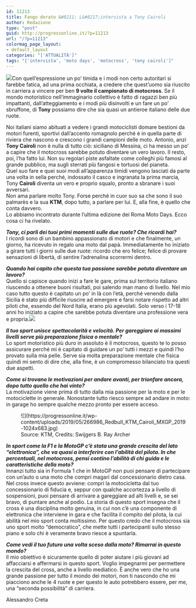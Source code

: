 ```yaml
---
id: 11213
title: Fango dorato &#8211; L&#8217;intervista a Tony Cairoli
author: Redazione
type: "post"
guid: http://progressonline.it/?p=11213
url: "/?p=11213"
colormag_page_layout:
- default_layout
categories: "['ATTUALITÀ']"
tags: "['intervista', 'moto days', 'motocross', 'tony cairoli']"
---
```


![](https://progressonline.it/wp-content/uploads/2019/05/IMG-5120-e1557156189101-768x1024.jpg)Con quell’espressione un po’ timida e i modi non certo autoritari si farebbe fatica, ad una prima occhiata, a credere che quest’uomo sia riuscito in carriera a vincere per ben **9 volte il campionato di motocross**. Se il mondo motoristico nell’immaginario collettivo è fatto di ragazzi ben più impattanti, dall’atteggiamento e i modi più disinvolti e un fare un po’ sbruffone, di **Tony** possiamo dire che sia quasi un antieroe italiano delle due ruote.

Noi italiani siamo abituati a vedere i grandi motociclisti domare bestioni da motori furenti, sportivi dall’accento romagnolo perché è in quella parte di riviera che nascono e crescono i grandi campioni delle moto. Antonio, anzi **Tony Cairoli** non è nulla di tutto ciò: siciliano di Messina, ci ha messo un po’ a capire che il motocross sarebbe potuto diventare un vero lavoro. Il resto, poi, l’ha fatto lui. Non su regolari piste asfaltate come colleghi più famosi al grande pubblico, ma sugli sterrati più fangosi e tortuosi del pianeta.  
Quel suo fare e quei suoi modi all’apparenza timidi vengono lasciati da parte una volta in sella perché, indossato il casco e ingranata la prima marcia, Tony **Cairoli** diventa un vero e proprio squalo, pronto a sbranare i suoi avversari.  
Non ama parlare molto Tony. Forse perché in cuor suo sa che sono il suo palmarès e la sua **KTM**, dopo tutto, a parlare per lui. E, alla fine, è quello che conta davvero.  
Lo abbiamo incontrato durante l’ultima edizione dei Roma Moto Days. Ecco cosa ci ha rivelato.

***Tony, ci parli dei tuoi primi momenti sulle due ruote? Che ricordi hai?***  
I ricordi sono di un bambino appassionato di motori e che finalmente, un giorno, ha ricevuto in regalo una moto dal papà. Immediatamente ho iniziato a girare tutti i giorni sulle due ruote: ricordo che ero felice; felice di provare sensazioni di libertà, di sentire l’adrenalina scorrermi dentro.

***Quando hai capito che questa tua passione sarebbe potuta diventare un lavoro?***  
Quello si capisce quando inizi a fare le gare, prima sul territorio italiano riuscendo a ottenere buoni risultati, poi salendo man mano di livello. Nel mio caso tutto questo è capitato un po’ in là con l’età, perché venendo dalla Sicilia è stato più difficile riuscire ad emergere e farsi notare rispetto ad altri piloti che, essendo del Nord Italia, erano più agevolati. Solo verso i 17-18 anni ho iniziato a capire che sarebbe potuta diventare una professione vera e propria.![](https://progressonline.it/wp-content/uploads/2019/05/IMG-5128-1024x768.jpg)

***Il tuo sport unisce spettacolarità e velocità. Per gareggiare ai massimi livelli serve più preparazione fisica o mentale?***  
Lo sport motoristico più duro in assoluto è il motocross, questo te lo posso assicurare perché mi è capitato di guidare un po’ tutti i mezzi e quindi l’ho provato sulla mia pelle. Serve sia molta preparazione mentale che fisica quindi mi sento di dire che, alla fine, è un compromesso bilanciato tra questi due aspetti.

***Come si trovano le motivazioni per andare avanti, per trionfare ancora, dopo tutto quello che hai vinto?***  
La motivazione viene prima di tutto dalla mia passione per la moto e per le motociclette in generale. Nonostante tutto riesco sempre ad andare in moto: in garage ho sempre qualche mezzo pronto per essere acceso.

<figure aria-describedby="caption-attachment-11214" class="wp-caption alignleft" id="attachment_11214" style="width: 453px">![](https://progressonline.it/wp-content/uploads/2019/05/266986_Redbull_KTM_Cairoli_MXGP_2019-1024x683.jpg)<figcaption class="wp-caption-text" id="caption-attachment-11214">Source: KTM, Credits: Swijgers B.  
Ray Archer</figcaption></figure>

***In sport come la F1 e la MotoGP c’è stata una grande crescita del lato “elettronica”, che va quasi a interferire con l’abilità del pilota. In che percentuali, nel motocross, pensi contino l’abilità di chi guida e le caratteristiche della moto?***  
Innanzi tutto sia in Formula 1 che in MotoGP non puoi pensare di partecipare con un’auto o una moto che compri magari dal concessionario dietro casa. Nel cross invece questo avviene: compri la motocicletta dal tuo concessionario di fiducia e, seppur con qualche accortezza a livello di sospensioni, puoi pensare di arrivare a gareggiare ad alti livelli e, se sei bravo, di puntare anche al podio. La storia di questo sport insegna che il cross è una disciplina molto genuina, in cui non c’è una componente di elettronica che interviene in gara e che facilita il compito del pilota, la cui abilità nel mio sport conta moltissimo. Per questo credo che il motocross sia uno sport molto “democratico”, che mette tutti i partecipanti sullo stesso piano e solo chi è veramente bravo riesce a spuntarla.

***Come vedi il tuo futuro una volta sceso dalla moto? Rimarrai in questo mondo?***  
Il mio obiettivo è sicuramente quello di poter aiutare i più giovani ad affacciarsi e affermarsi in questo sport. Voglio impegnarmi per permettere la crescita del cross, anche a livello mediatico. È anche vero che ho una grande passione per tutto il mondo dei motori, non ti nascondo che mi piacciono anche le 4 ruote e per questo le auto potrebbero essere, per me, una “seconda possibilità” di carriera.

Alessandro Creta